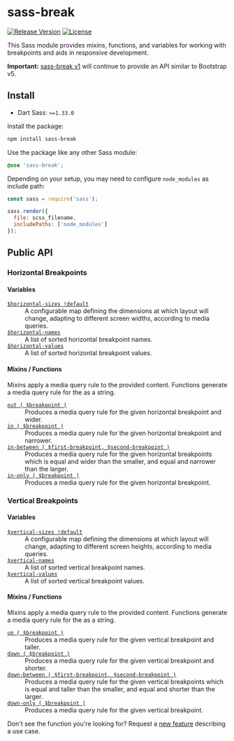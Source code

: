 # sass-break

[![Release Version](https://img.shields.io/npm/v/sass-break.svg)](https://www.npmjs.com/package/sass-break)
[![License](https://img.shields.io/badge/License-MIT-blue.svg)](https://opensource.org/licenses/MIT)

This Sass module provides mixins, functions, and variables for working with breakpoints and aids in responsive development.

**Important:** [sass-break v1](//github.com/roydukkey/sass-module-break/tree/1.x.x) will continue to provide an API similar to Bootstrap v5.

## Install

* Dart Sass: `>=1.33.0`

Install the package:

```bash
npm install sass-break
```

Use the package like any other Sass module:

```scss
@use 'sass-break';
```

Depending on your setup, you may need to configure `node_modules` as include path:

```js
const sass = require('sass');

sass.render({
  file: scss_filename,
  includePaths: ['node_modules']
});
```

## Public API

### Horizontal Breakpoints

#### Variables

<dl>

  <dt><a href="//github.com/roydukkey/sass-module-break/tree/master/src/break/_horizontal-sizes.sass"><code>$horizontal-sizes !default</code></a></dt>
  <dd>A configurable map defining the dimensions at which layout will change, adapting to different screen widths, according to media queries.</dd>

  <dt><a href="//github.com/roydukkey/sass-module-break/tree/master/src/break/_horizontal-sizes.sass"><code>$horizontal-names</code></a></dt>
  <dd>A list of sorted horizontal breakpoint names.</dd>

  <dt><a href="//github.com/roydukkey/sass-module-break/tree/master/src/break/_horizontal-sizes.sass"><code>$horizontal-values</code></a></dt>
  <dd>A list of sorted horizontal breakpoint values.</dd>

</dl>

#### Mixins / Functions

Mixins apply a media query rule to the provided content. Functions generate a media query rule for the as a string.

<dl>

  <dt><a href="//github.com/roydukkey/sass-module-break/tree/master/src/break/_out.sass"><code>out ( $breakpoint )</code></a></dt>
  <dd>Produces a media query rule for the given horizontal breakpoint and wider.</dd>

  <dt><a href="//github.com/roydukkey/sass-module-break/tree/master/src/break/_in.sass"><code>in ( $breakpoint )</code></a></dt>
  <dd>Produces a media query rule for the given horizontal breakpoint and narrower.</dd>

  <dt><a href="//github.com/roydukkey/sass-module-break/tree/master/src/break/_in-between.sass"><code>in-between ( $first-breakpoint, $second-breakpoint )</code></a></dt>
  <dd>Produces a media query rule for the given horizontal breakpoints which is equal and wider than the smaller, and equal and narrower than the larger.</dd>

  <dt><a href="//github.com/roydukkey/sass-module-break/tree/master/src/break/_in-only.sass"><code>in-only ( $breakpoint )</code></a></dt>
  <dd>Produces a media query rule for the given horizontal breakpoint.</dd>

</dl>

### Vertical Breakpoints

#### Variables

<dl>

  <dt><a href="//github.com/roydukkey/sass-module-break/tree/master/src/break/_vertical-sizes.sass"><code>$vertical-sizes !default</code></a></dt>
  <dd>A configurable map defining the dimensions at which layout will change, adapting to different screen heights, according to media queries.</dd>

  <dt><a href="//github.com/roydukkey/sass-module-break/tree/master/src/break/_vertical-sizes.sass"><code>$vertical-names</code></a></dt>
  <dd>A list of sorted vertical breakpoint names.</dd>

  <dt><a href="//github.com/roydukkey/sass-module-break/tree/master/src/break/_vertical-sizes.sass"><code>$vertical-values</code></a></dt>
  <dd>A list of sorted vertical breakpoint values.</dd>

</dl>

#### Mixins / Functions

Mixins apply a media query rule to the provided content. Functions generate a media query rule for the as a string.

<dl>

  <dt><a href="//github.com/roydukkey/sass-module-break/tree/master/src/break/_up.sass"><code>up ( $breakpoint )</code></a></dt>
  <dd>Produces a media query rule for the given vertical breakpoint and taller.</dd>

  <dt><a href="//github.com/roydukkey/sass-module-break/tree/master/src/break/_down.sass"><code>down ( $breakpoint )</code></a></dt>
  <dd>Produces a media query rule for the given vertical breakpoint and shorter.</dd>

  <dt><a href="//github.com/roydukkey/sass-module-break/tree/master/src/break/_down-between.sass"><code>down-between ( $first-breakpoint, $second-breakpoint )</code></a></dt>
  <dd>Produces a media query rule for the given vertical breakpoints which is equal and taller than the smaller, and equal and shorter than the larger.</dd>

  <dt><a href="//github.com/roydukkey/sass-module-break/tree/master/src/break/_down-only.sass"><code>down-only ( $breakpoint )</code></a></dt>
  <dd>Produces a media query rule for the given vertical breakpoint.</dd>

</dl>

Don't see the function you're looking for? Request a [new feature](//github.com/roydukkey/sass-module-break/issues/new) describing a use case.
